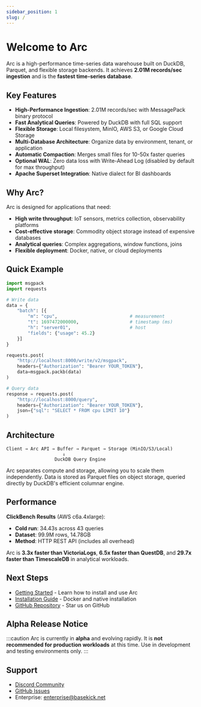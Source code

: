 ```yaml
---
sidebar_position: 1
slug: /
---
```


# Welcome to Arc

Arc is a high-performance time-series data warehouse built on DuckDB, Parquet, and flexible storage backends. It achieves **2.01M records/sec ingestion** and is the **fastest time-series database**.

## Key Features

- **High-Performance Ingestion**: 2.01M records/sec with MessagePack binary protocol
- **Fast Analytical Queries**: Powered by DuckDB with full SQL support
- **Flexible Storage**: Local filesystem, MinIO, AWS S3, or Google Cloud Storage
- **Multi-Database Architecture**: Organize data by environment, tenant, or application
- **Automatic Compaction**: Merges small files for 10-50x faster queries
- **Optional WAL**: Zero data loss with Write-Ahead Log (disabled by default for max throughput)
- **Apache Superset Integration**: Native dialect for BI dashboards

## Why Arc?

Arc is designed for applications that need:

- **High write throughput**: IoT sensors, metrics collection, observability platforms
- **Cost-effective storage**: Commodity object storage instead of expensive databases
- **Analytical queries**: Complex aggregations, window functions, joins
- **Flexible deployment**: Docker, native, or cloud deployments

## Quick Example

```python
import msgpack
import requests

# Write data
data = {
    "batch": [{
        "m": "cpu",                           # measurement
        "t": 1697472000000,                   # timestamp (ms)
        "h": "server01",                      # host
        "fields": {"usage": 45.2}
    }]
}

requests.post(
    "http://localhost:8000/write/v2/msgpack",
    headers={"Authorization": "Bearer YOUR_TOKEN"},
    data=msgpack.packb(data)
)

# Query data
response = requests.post(
    "http://localhost:8000/query",
    headers={"Authorization": "Bearer YOUR_TOKEN"},
    json={"sql": "SELECT * FROM cpu LIMIT 10"}
)
```

## Architecture

```
Client → Arc API → Buffer → Parquet → Storage (MinIO/S3/Local)
                     ↓
                  DuckDB Query Engine
```

Arc separates compute and storage, allowing you to scale them independently. Data is stored as Parquet files on object storage, queried directly by DuckDB's efficient columnar engine.

## Performance

**ClickBench Results** (AWS c6a.4xlarge):
- **Cold run**: 34.43s across 43 queries
- **Dataset**: 99.9M rows, 14.78GB
- **Method**: HTTP REST API (includes all overhead)

Arc is **3.3x faster than VictoriaLogs**, **6.5x faster than QuestDB**, and **29.7x faster than TimescaleDB** in analytical workloads.

## Next Steps

- [Getting Started](/arc/getting-started) - Learn how to install and use Arc
- [Installation Guide](/arc/installation/docker) - Docker and native installation
- [GitHub Repository](https://github.com/basekick-labs/arc) - Star us on GitHub

## Alpha Release Notice

:::caution
Arc is currently in **alpha** and evolving rapidly. It is **not recommended for production workloads** at this time. Use in development and testing environments only.
:::

## Support

- [Discord Community](https://discord.gg/nxnWfUxsdm)
- [GitHub Issues](https://github.com/basekick-labs/arc/issues)
- Enterprise: enterprise@basekick.net
